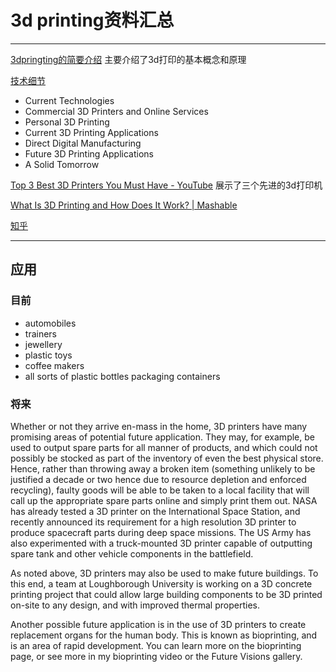 # 3d printing资料汇总
----


[3dpringting的简要介绍](http://3dprinting.com/what-is-3d-printing/) 
 主要介绍了3d打印的基本概念和原理

[技术细节](http://www.explainingthefuture.com/3dprinting.html) 
+ Current Technologies
+ Commercial 3D Printers and Online Services
+ Personal 3D Printing
+ Current 3D Printing Applications
+ Direct Digital Manufacturing
+ Future 3D Printing Applications
+ A Solid Tomorrow

[Top 3 Best 3D Printers You Must Have - YouTube](http://www.youtube.com/watch?v=vVbNugu_-1I) 展示了三个先进的3d打印机

[What Is 3D Printing and How Does It Work? | Mashable](http://www.youtube.com/watch?v=Vx0Z6LplaMU)

[知乎](http://www.zhihu.com/question/19795862)


----
## 应用
### 目前
+ automobiles
+ trainers
+ jewellery
+ plastic toys
+ coffee makers
+ all sorts of plastic bottles packaging containers

### 将来
Whether or not they arrive en-mass in the home, 3D printers have many promising areas of potential future application. They may, for example, be used to output spare parts for all manner of products, and which could not possibly be stocked as part of the inventory of even the best physical store. Hence, rather than throwing away a broken item (something unlikely to be justified a decade or two hence due to resource depletion and enforced recycling), faulty goods will be able to be taken to a local facility that will call up the appropriate spare parts online and simply print them out. NASA has already tested a 3D printer on the International Space Station, and recently announced its requirement for a high resolution 3D printer to produce spacecraft parts during deep space missions. The US Army has also experimented with a truck-mounted 3D printer capable of outputting spare tank and other vehicle components in the battlefield.

As noted above, 3D printers may also be used to make future buildings. To this end, a team at Loughborough University is working on a 3D concrete printing project that could allow large building components to be 3D printed on-site to any design, and with improved thermal properties.

Another possible future application is in the use of 3D printers to create replacement organs for the human body. This is known as bioprinting, and is an area of rapid development. You can learn more on the bioprinting page, or see more in my bioprinting video or the Future Visions gallery.
